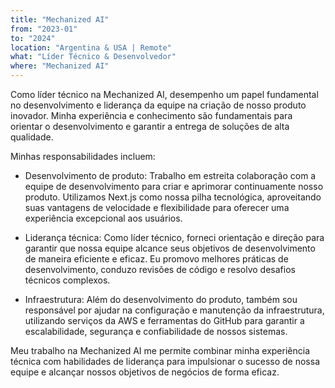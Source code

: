 ```yaml
---
title: "Mechanized AI"
from: "2023-01"
to: "2024"
location: "Argentina & USA | Remote"
what: "Líder Técnico & Desenvolvedor"
where: "Mechanized AI"
---
```


Como líder técnico na Mechanized AI, desempenho um papel fundamental no desenvolvimento e liderança da equipe na criação de nosso produto inovador. Minha experiência e conhecimento são fundamentais para orientar o desenvolvimento e garantir a entrega de soluções de alta qualidade.

Minhas responsabilidades incluem:

- Desenvolvimento de produto: Trabalho em estreita colaboração com a equipe de desenvolvimento para criar e aprimorar continuamente nosso produto. Utilizamos Next.js como nossa pilha tecnológica, aproveitando suas vantagens de velocidade e flexibilidade para oferecer uma experiência excepcional aos usuários.

- Liderança técnica: Como líder técnico, forneci orientação e direção para garantir que nossa equipe alcance seus objetivos de desenvolvimento de maneira eficiente e eficaz. Eu promovo melhores práticas de desenvolvimento, conduzo revisões de código e resolvo desafios técnicos complexos.

- Infraestrutura: Além do desenvolvimento do produto, também sou responsável por ajudar na configuração e manutenção da infraestrutura, utilizando serviços da AWS e ferramentas do GitHub para garantir a escalabilidade, segurança e confiabilidade de nossos sistemas.

Meu trabalho na Mechanized AI me permite combinar minha experiência técnica com habilidades de liderança para impulsionar o sucesso de nossa equipe e alcançar nossos objetivos de negócios de forma eficaz.